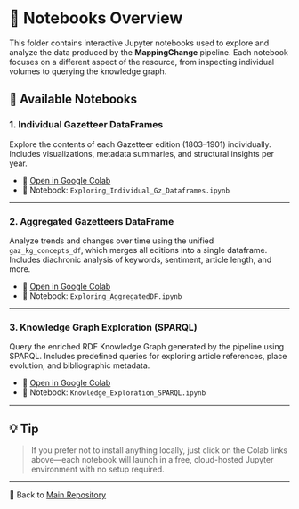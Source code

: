 # 🧪 Notebooks Overview

This folder contains interactive Jupyter notebooks used to explore and analyze the data produced by the **MappingChange** pipeline. Each notebook focuses on a different aspect of the resource, from inspecting individual volumes to querying the knowledge graph.

## 📓 Available Notebooks

### 1. Individual Gazetteer DataFrames
Explore the contents of each Gazetteer edition (1803–1901) individually. Includes visualizations, metadata summaries, and structural insights per year.

- 🔗 [Open in Google Colab](https://colab.research.google.com/drive/1cfbvKwizacjucTNARiQOVUdrZ7TQ2fBp?usp=sharing)
- 📄 Notebook: `Exploring_Individual_Gz_Dataframes.ipynb`

---

### 2. Aggregated Gazetteers DataFrame
Analyze trends and changes over time using the unified `gaz_kg_concepts_df`, which merges all editions into a single dataframe. Includes diachronic analysis of keywords, sentiment, article length, and more.

- 🔗 [Open in Google Colab](https://colab.research.google.com/drive/1rkc4bsk_y7rt4QsemitTng1i1NK4OuH2?usp=sharing)
- 📄 Notebook: `Exploring_AggregatedDF.ipynb`

---

### 3. Knowledge Graph Exploration (SPARQL)
Query the enriched RDF Knowledge Graph generated by the pipeline using SPARQL. Includes predefined queries for exploring article references, place evolution, and bibliographic metadata.

- 🔗 [Open in Google Colab](https://colab.research.google.com/drive/10AsZDtv202H-_4MGUt_F1GGFo4RGcOeN?usp=sharing)
- 📄 Notebook: `Knowledge_Exploration_SPARQL.ipynb`

---

## 💡 Tip

> If you prefer not to install anything locally, just click on the Colab links above—each notebook will launch in a free, cloud-hosted Jupyter environment with no setup required.

---

📁 Back to [Main Repository](../)

